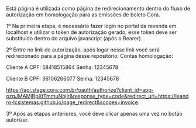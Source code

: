 Está página é utilizada como página de redirecionamento dentro do fluxo de autorização em homologação para as emissões de boleto Cora.

1º Na primeira etapa, é necessário fazer login no portal da revenda em localhost e utilizar o token de autorização gerado, esse token deve ser substituído dentro do arquivo javascript (após o Bearer).

2º Entre no link de autorização, após logar nesse link você será redirecionado para a página desse repositório: 
Contas homologação:

Cliente A
CPF: 58418515864
Senha: 12345678

Cliente B
CPF: 36106266077
Senha: 12345678

https://api.stage.cora.com.br/oauth/authorize?client_id=app-ozqJMAMjBpXtTmmuNbjir&response_type=code&redirect_uri=https://leandro-lcsistemas.github.io/page_redirect&scopes=invoice.

3º Após as etapas anteriores, você deve clicar apenas uma vez no botão autorizar.
